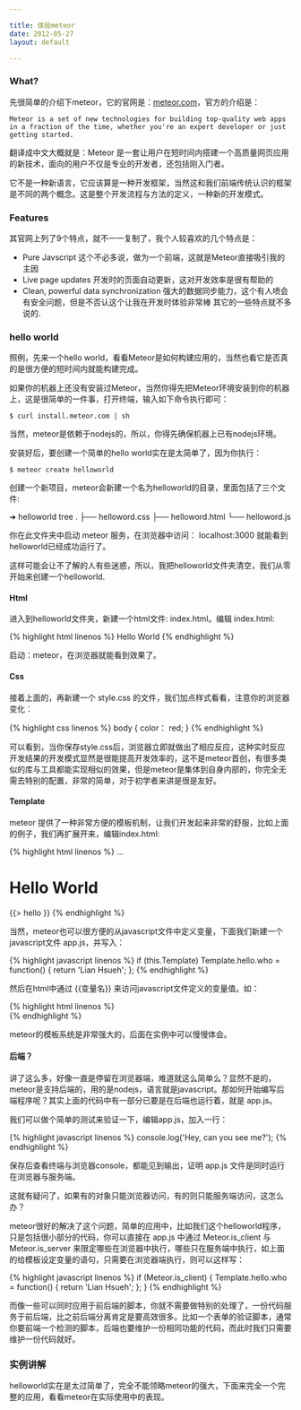 ```yaml
---

title: 体验meteor
date: 2012-05-27
layout: default

---
```


### What?
先很简单的介绍下meteor，它的官网是：[meteor.com](http://meteor.com)，官方的介绍是：

	Meteor is a set of new technologies for building top-quality web apps in a fraction of the time, whether you're an expert developer or just getting started.
	
翻译成中文大概就是：Meteor 是一套让用户在短时间内搭建一个高质量网页应用的新技术，面向的用户不仅是专业的开发者，还包括刚入门者。

它不是一种新语言，它应该算是一种开发框架，当然这和我们前端传统认识的框架是不同的两个概念。这是整个开发流程与方法的定义，一种新的开发模式。

### Features
其官网上列了9个特点，就不一一复制了，我个人较喜欢的几个特点是：
- Pure Javscript 这个不必多说，做为一个前端，这就是Meteor直接吸引我的主因
- Live page updates 开发时的页面自动更新，这对开发效率是很有帮助的
- Clean, powerful data synchronization 强大的数据同步能力，这个有人喷会有安全问题，但是不否认这个让我在开发时体验非常棒
其它的一些特点就不多说的.

### hello world
照例，先来一个hello world，看看Meteor是如何构建应用的，当然也看它是否真的是很方便的短时间内就能构建完成。

如果你的机器上还没有安装过Meteor，当然你得先把Meteor环境安装到你的机器上，这是很简单的一件事，打开终端，输入如下命令执行即可：
	
	$ curl install.meteor.com | sh

当然，meteor是依赖于nodejs的，所以，你得先确保机器上已有nodejs环境。

安装好后，要创建一个简单的hello world实在是太简单了，因为你执行：
	
	$ meteor create helloworld

创建一个新项目，meteor会新建一个名为helloworld的目录，里面包括了三个文件:

➜  helloworld  tree
.
├── helloword.css
├── helloword.html
└── helloword.js

你在此文件夹中启动 meteor 服务，在浏览器中访问： localhost:3000 就能看到helloworld已经成功运行了。

这样可能会让不了解的人有些迷惑，所以，我把helloworld文件夹清空，我们从零开始来创建一个helloworld.

#### Html
进入到helloworld文件夹，新建一个html文件: index.html。编辑 index.html:

{% highlight html linenos %}
	<title>Hello World</title>
	<body>Hello World</body>
{% endhighlight %}

启动：meteor，在浏览器就能看到效果了。

#### Css
接着上面的，再新建一个 style.css 的文件，我们加点样式看看，注意你的浏览器变化：

{% highlight css linenos %}	
	body {
		color： red;
	}
{% endhighlight %}

可以看到，当你保存style.css后，浏览器立即就做出了相应反应，这种实时反应开发结果的开发模式显然是很能提高开发效率的，这不是meteor首创，有很多类似的库与工具都能实现相似的效果，但是meteor是集体到自身内部的，你完全无需去特别的配置，非常的简单，对于初学者来讲是很是友好。

#### Template
meteor 提供了一种非常方便的模板机制，让我们开发起来非常的舒服，比如上面的例子，我们再扩展开来，编辑index.html:

{% highlight html linenos %}
	<head>…</head>
	<body>
		<h1>Hello World</h1>
		{{> hello }}
	</body>
	<template name="hello">
		<p>This is from template</p>
	</template>
{% endhighlight %}

当然，meteor也可以很方便的从javascript文件中定义变量，下面我们新建一个javascript文件 app.js，并写入：

{% highlight javascript linenos %}
	if (this.Template) 
    	Template.hello.who = function() {
        	return 'Lian Hsueh'; 
    	};
{% endhighlight %}

然后在html中通过 {{变量名}} 来访问javascript文件定义的变量值。如：

{% highlight html linenos %}	
	<template name="hello">
		<p>This is from template, and I am {{ who }}</p>
	</template>
{% endhighlight %}

meteor的模板系统是非常强大的，后面在实例中可以慢慢体会。

#### 后端？
讲了这么多，好像一直是停留在浏览器端，难道就这么简单么？显然不是的，meteor是支持后端的，用的是nodejs，语言就是javascript。那如何开始编写后端程序呢？其实上面的代码中有一部分已要是在后端也运行着，就是 app.js。

我们可以做个简单的测试来验证一下，编辑app.js，加入一行：
	
{% highlight javascript linenos %}
	console.log('Hey, can you see me?');
{% endhighlight %}

保存后查看终端与浏览器console，都能见到输出，证明 app.js 文件是同时运行在浏览器与服务端。

这就有疑问了，如果有的对象只能浏览器访问，有的则只能服务端访问，这怎么办？

meteor很好的解决了这个问题，简单的应用中，比如我们这个helloworld程序，只是包括很小部分的代码，你可以直接在 app.js 中通过 Meteor.is_client 与 Meteor.is_server 来限定哪些在浏览器中执行，哪些只在服务端中执行，如上面的给模板设定变量的语句，只需要在浏览器端执行，则可以这样写：

{% highlight javascript linenos %}
	if (Meteor.is_client) {
		Template.hello.who = function() {
			return 'Lian Hsueh';
		};
	}
{% endhighlight %}

而像一些可以同时应用于前后端的脚本，你就不需要做特别的处理了，一份代码服务于前后端，比之前后端分离肯定是要高效很多。比如一个表单的验证脚本，通常你要前端一个检测的脚本，后端也要维护一份相同功能的代码，而此时我们只需要维护一份代码就好。

### 实例讲解	
helloworld实在是太过简单了，完全不能领略meteor的强大，下面来完全一个完整的应用，看看meteor在实际使用中的表现。


	